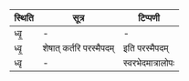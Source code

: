 | स्थिति | सूत्र | टिप्पणी |
| ----- | ------- | ------ |
| ध्वृ॒ | - | - |
| ध्वृ॒ | शेषात् कर्तरि परस्मैपदम् | इति परस्मैपदम् |
| ध्वृ | - | स्वरभेदमात्रालोपः |
